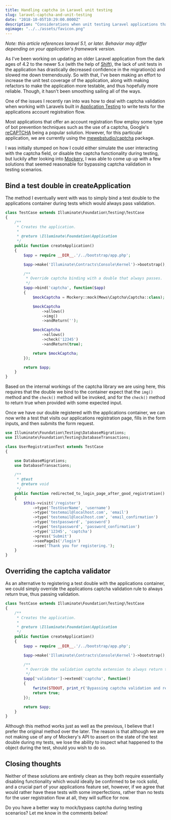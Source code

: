```yaml
---
title: Handling captcha in Laravel unit testing
slug: laravel-captcha-and-unit-testing
date: "2018-10-05T10:29:00.0000Z"
description: "Considerations when unit testing Laravel applications that use Captchas on forms and HTTP POST requests."
ogimage: "../../assets/favicon.png"
---
```


*Note: this article references laravel 5.1, or later. Behavior may differ depending on your application's framework version.*

As I've been working on updating an older Laravel application from the dark ages of 4.2 to the newer 5.x (with the help of [Shift](https://laravelshift.com/)), the lack of unit tests in the application has drastically decreased confidence in the migration(s) and slowed me down tremendously. So with that, I've been making an effort to increase the unit test coverage of the application, along with making refactors to make the application more testable, and thus hopefully more reliable. Though, it hasn't been smoothing sailing all of the ways.

One of the issues I recently ran into was how to deal with captcha validation when working with Laravels built in [Application Testing](https://laravel.com/docs/5.1/testing#application-testing) to write tests for the applications account registration flow.

Most applications that offer an account registration flow employ some type of bot prevention techniques such as the use of a captcha, Google's [reCAPTCHA](https://www.google.com/recaptcha/intro/v3beta.html) being a popular solution. However, for this particular application, we are currently using the [mewebstudio/captcha](https://github.com/mewebstudio/captcha) package.

I was initially stumped on how I could either simulate the user interacting with the captcha field, or disable the captcha functionality during testing, but luckily after looking into [Mockery](https://github.com/mockery/mockery), I was able to come up up with a few solutions that seemed reasonable for bypassing captcha validation in testing scenarios.

## Bind a test double in createApplication

The method I eventually went with was to simply bind a test double to the applications container during tests which would always pass validation.

```php
class TestCase extends Illuminate\Foundation\Testing\TestCase
{
    /**
     * Creates the application.
     *
     * @return \Illuminate\Foundation\Application
     */
    public function createApplication()
    {
        $app = require __DIR__.'/../bootstrap/app.php';

        $app->make('Illuminate\Contracts\Console\Kernel')->bootstrap();

        /**
         * Override captcha binding with a double that always passes.
         */
        $app->bind('captcha', function($app)
        {
            $mockCaptcha = Mockery::mock(Mews\Captcha\Captcha::class);

            $mockCaptcha
                ->allows()
                ->img()
                ->andReturn('');

            $mockCaptcha
                ->allows()
                ->check('12345')
                ->andReturn(true);

            return $mockCaptcha;
        });

        return $app;
    }
}
```

Based on the internal workings of the captcha library we are using here, this requires that the double we bind to the container expect that the `img()` method and the `check()` method will be invoked, and for the `check()` method to return true when provided with some expected input.

Once we have our double registered with the applications container, we can now write a test that visits our applications registration page, fills in the form inputs, and then submits the form request.

```php
use Illuminate\Foundation\Testing\DatabaseMigrations;
use Illuminate\Foundation\Testing\DatabaseTransactions;

class UserRegistrationTest extends TestCase
{

    use DatabaseMigrations;
    use DatabaseTransactions;

    /**
     * @test
     * @return void
     */
    public function redirected_to_login_page_after_good_registration()
    {
        $this->visit('/register')
            ->type('TestUserName', 'username')
            ->type('testemail@localhost.com', 'email')
            ->type('testemail@localhost.com', 'email_confirmation')
            ->type('testpassword', 'password')
            ->type('testpassword', 'password_confirmation')
            ->type('12345', 'captcha')
            ->press('Submit')
            ->seePageIs('/login')
            ->see('Thank you for registering.');
    }
}
```

## Overriding the captcha validator

As an alternative to registering a test double with the applications container, we could simply override the applications captcha validation rule to always return true, thus passing validation.

```php
class TestCase extends Illuminate\Foundation\Testing\TestCase
{
    /**
     * Creates the application.
     *
     * @return \Illuminate\Foundation\Application
     */
    public function createApplication()
    {
        $app = require __DIR__.'/../bootstrap/app.php';

        $app->make('Illuminate\Contracts\Console\Kernel')->bootstrap();

        /**
         * Override the validation captcha extension to always return true.
         */
        $app['validator']->extend('captcha', function()
        {
            fwrite(STDOUT, print_r('Bypassing captcha validation and returning explicit true!', TRUE));
            return true;
        });

        return $app;
    }
}
```

Although this method works just as well as the previous, I believe that I prefer the original method over the later. The reason is that although we are not making use of any of Mockery's API to assert on the state of the test double during my tests, we lose the ability to inspect what happened to the object during the test, should you wish to do so.

## Closing thoughts

Neither of these solutions are entirely clean as they both require essentially disabling functionality which would ideally be confirmed to be rock solid, and a crucial part of your applications feature set, however, if we agree that would rather have these tests with some imperfections, rather than no tests for the user registration flow at all, they will suffice for now.

Do you have a better way to mock/bypass captcha during testing scenarios? Let me know in the comments below!
